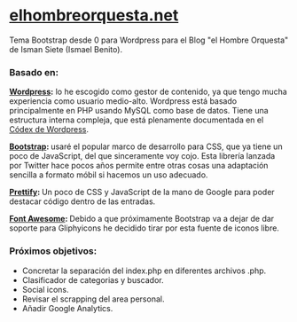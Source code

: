 # <a href="http://elhombreorquesta.net/" target="_blank">elhombreorquesta.net</a>
Tema Bootstrap desde 0 para Wordpress para el Blog "el Hombre Orquesta" de Isman Siete (Ismael Benito).


### Basado en: 

<strong><a href="http://codex.wordpress.org/es:Main_Page" target="_blank">Wordpress</a>:</strong> lo he escogido como gestor de contenido, ya que tengo mucha experiencia como usuario medio-alto. Wordpress está basado principalmente en PHP usando MySQL como base de datos. Tiene una estructura interna compleja, que está plenamente documentada en el <a href="http://codex.wordpress.org/es:Main_Page">Códex de Wordpress</a>.

<strong><a href="http://getbootstrap.com/" target="_blank">Bootstrap</a>: </strong>usaré el popular marco de desarrollo para CSS, que ya tiene un poco de JavaScript, del que sinceramente voy cojo. Esta librería lanzada por Twitter hace pocos años permite entre otras cosas una adaptación sencilla a formato móbil si hacemos un uso adecuado.

<strong><a href="https://github.com/google/code-prettify" target="_blank">Prettify</a>: </strong>Un poco de CSS y JavaScript de la mano de Google para poder destacar código dentro de las entradas.

<strong><a href="https://fortawesome.github.io/Font-Awesome/icons/" target="_blank">Font Awesome</a>: </strong>Debido a que próximamente Bootstrap va a dejar de dar soporte para Gliphyicons he decidido tirar por esta fuente de iconos libre. 

### Próximos objetivos: 

- Concretar la separación del index.php en diferentes archivos .php.
- Clasificador de categorias y buscador.
- Social icons.
- Revisar el scrapping del area personal.
- Añadir Google Analytics.